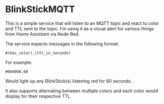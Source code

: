 # BlinkStickMQTT

This is a simple service that will listen to an MQTT topic and react to color and TTL sent to the topic. I'm using it as a visual alert for various things from Home Assistant via Node Red.

The service expects messages in the following format:

`#(hex_color),(ttl_in_seconds)`

For example:

`#660000,60`

Would light up any BlinkStick(s) listening red for 60 seconds.

It also supports alternating between multiple colors and each color would display for their respective TTL.
